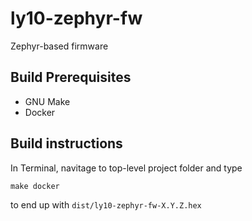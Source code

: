 # ly10-zephyr-fw
Zephyr-based firmware

## Build Prerequisites

- GNU Make
- Docker

## Build instructions

In Terminal, navitage to top-level project folder and type

```
make docker
```

to end up with `dist/ly10-zephyr-fw-X.Y.Z.hex`

